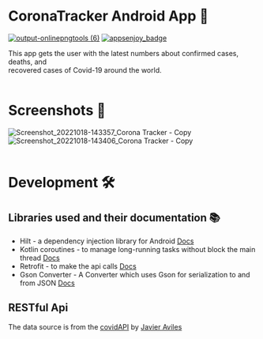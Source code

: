 
# CoronaTracker Android App 📱

[![output-onlinepngtools (6)](https://user-images.githubusercontent.com/82704241/196510229-5552f3ad-a0fe-462f-8567-fb5f94a435ac.png)](https://appetize.io/app/k4aihhxjn47zo663u7fbzbe5pa)
[![appsenjoy_badge](https://user-images.githubusercontent.com/82704241/196504384-081acc63-bf22-44d2-b3e1-714d8be1b351.png)](https://appsenjoy.com/en/Q2HbbvytCUqNN6J/file)

This app gets the user with the latest numbers about confirmed cases, deaths, and<br> recovered cases of Covid-19 around the world.
<br><br>
# Screenshots 📸
![Screenshot_20221018-143357_Corona Tracker - Copy](https://user-images.githubusercontent.com/82704241/196495618-ae58fb40-14bf-450a-a123-09dbc33a291c.jpg)
![Screenshot_20221018-143406_Corona Tracker - Copy](https://user-images.githubusercontent.com/82704241/196495622-7c90fe3a-fc6e-4b46-86d6-c8637ebe33d6.jpg)
<br><br>
# Development 🛠
## Libraries used and their documentation 📚
  - Hilt - a dependency injection library for Android <a href="https://developer.android.com/training/dependency-injection/hilt-android">Docs</a></li>
  - Kotlin coroutines - to manage long-running tasks without block the main thread <a href="https://developer.android.com/kotlin/coroutines">Docs</a></li>
  - Retrofit - to make the api calls <a href="https://square.github.io/retrofit/">Docs</a></li>
  - Gson Converter - A Converter which uses Gson for serialization to and from JSON <a href="https://github.com/square/retrofit/tree/master/retrofit-converters/gson">Docs</a></li>
## RESTful Api
The data source is from the <a href="https://github.com/javieraviles/covidAPI">covidAPI</a> by <a href="https://github.com/javieraviles">Javier Aviles</a>
